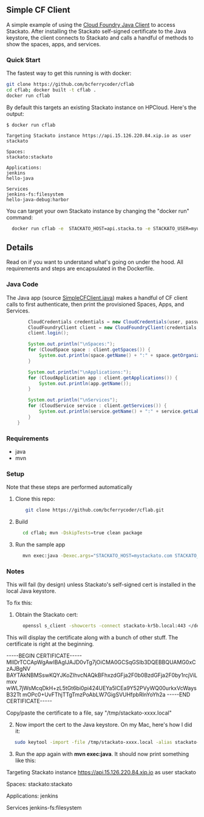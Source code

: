 ## Simple CF Client

A simple example of using the [Cloud Foundry Java Client](https://github.com/cloudfoundry/cf-java-client) to access Stackato. 
After installing the Stackato self-signed certificate to the Java keystore, the client connects to Stackato and calls a handful 
of methods to show the spaces, apps, and services.


### Quick Start

The fastest way to get this running is with docker:

```bash
git clone https://github.com/bcferrycoder/cflab  
cd cflab; docker built -t cflab .
docker run cflab
```
By default this targets an existing Stackato instance on HPCloud. Here's the output:

```
$ docker run cflab

Targeting Stackato instance https://api.15.126.220.84.xip.io as user stackato

Spaces:
stackato:stackato

Applications:
jenkins
hello-java

Services
jenkins-fs:filesystem
hello-java-debug:harbor

```


You can target your own Stackato instance by changing the "docker run" command:

```bash
  docker run cflab -e  STACKATO_HOST=api.stacka.to -e STACKATO_USER=myusername -e STACKATO_PW=mypw
```

## Details

Read on if you want to understand what's going on under the hood. All requirements and steps are 
encapsulated in the Dockerfile.



### Java Code

The Java app (source [SimpleCFClient.java](https://github.com/bcferrycoder/cflab/blob/master/src/main/java/com/bcferrycoder/cflab/SimpleCFClient.java)) 
makes a handful of CF client calls to first authenticate, then print the provisioned Spaces, Apps, and Services.


```java
        CloudCredentials credentials = new CloudCredentials(user, password);
        CloudFoundryClient client = new CloudFoundryClient(credentials, getTargetURL(target));
        client.login();

        System.out.println("\nSpaces:");
        for (CloudSpace space : client.getSpaces()) {
            System.out.println(space.getName() + ":" + space.getOrganization().getName());
        }

        System.out.println("\nApplications:");
        for (CloudApplication app : client.getApplications()) {
            System.out.println(app.getName());
        }

        System.out.println("\nServices");
        for (CloudService service : client.getServices()) {
            System.out.println(service.getName() + ":" + service.getLabel());
        }
    }
```

### Requirements

  * java
  * mvn


### Setup
  
Note that these steps are performed automatically 

1. Clone this repo:

```bash
       git clone https://github.com/bcferrycoder/cflab.git
```

2. Build

```bash
      cd cflab; mvn -DskipTests=true clean package
```

3. Run the sample app

```bash
      mvn exec:java -Dexec.args="STACKATO_HOST=mystackato.com STACKATO_USER=myuser STACKATO_PW=mypw"
```

### Notes

This will fail (by design) unless Stackato's self-signed cert is installed in the local Java keystore.

To fix this:

1. Obtain the Stackato cert:

```bash
      openssl s_client -showcerts -connect stackato-kr5b.local:443 </dev/null
```

This will display the certificate along with a bunch of other
stuff. The certificate is right at the beginning.

-----BEGIN CERTIFICATE-----
MIIDrTCCApWgAwIBAgIJAJD0vTg7jOiCMA0GCSqGSIb3DQEBBQUAMG0xCzAJBgNV
BAYTAkNBMSswKQYJKoZIhvcNAQkBFhxzdGFja2F0b0BzdGFja2F0by1rcjViLmxv
wWL7jWsMcqDkH+zL5tGt6bi0pi424UEYa5lCEa9Y52PVyWQ00urkxVcWaysB32Tt
mOPc0+UvFThjTTgTmzPoAbLW7GigSVUHfpbRlnYoYh2a
 -----END CERTIFICATE-----

Copy/paste the certificate to a file, say "/tmp/stackato-xxxx.local"

2. Now import the cert to the Java keystore. On my Mac, here's how I did it:

```bash
   sudo keytool -import -file /tmp/stackato-xxxx.local -alias stackato-xxxx -storepass changeit -keystore /System/Library/Frameworks/JavaVM.framework/Home/lib/security/cacerts
```


3. Run the app again with **mvn exec:java**.  It should now print something like this:

Targeting Stackato instance https://api.15.126.220.84.xip.io as user stackato

 Spaces:
 stackato:stackato

 Applications:
 jenkins

 Services
 jenkins-fs:filesystem


